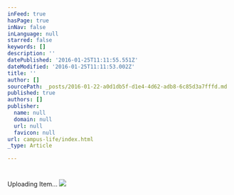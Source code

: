 ```yaml
---
inFeed: true
hasPage: true
inNav: false
inLanguage: null
starred: false
keywords: []
description: ''
datePublished: '2016-01-25T11:11:55.551Z'
dateModified: '2016-01-25T11:11:53.002Z'
title: ''
author: []
sourcePath: _posts/2016-01-22-a0d1db5f-d1e4-4d62-adb8-6c85d3a7fffd.md
published: true
authors: []
publisher:
  name: null
  domain: null
  url: null
  favicon: null
url: campus-life/index.html
_type: Article

---
```

# 

## 

Uploading Item...
![](https://the-grid-user-content.s3-us-west-2.amazonaws.com/1a061af4-dd7b-41a3-a7f3-c71bd7b9dd48.jpg)